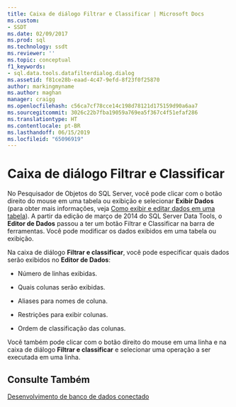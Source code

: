 ```yaml
---
title: Caixa de diálogo Filtrar e Classificar | Microsoft Docs
ms.custom:
- SSDT
ms.date: 02/09/2017
ms.prod: sql
ms.technology: ssdt
ms.reviewer: ''
ms.topic: conceptual
f1_keywords:
- sql.data.tools.datafilterdialog.dialog
ms.assetid: f81ce28b-eaad-4c47-9efd-8f23f0f25870
author: markingmyname
ms.author: maghan
manager: craigg
ms.openlocfilehash: c56ca7cf78cce14c198d78121d175159d90a6aa7
ms.sourcegitcommit: 3026c22b7fba19059a769ea5f367c4f51efaf286
ms.translationtype: HT
ms.contentlocale: pt-BR
ms.lasthandoff: 06/15/2019
ms.locfileid: "65096919"
---
```

# <a name="filter-and-sort-dialog-box"></a>Caixa de diálogo Filtrar e Classificar
No Pesquisador de Objetos do SQL Server, você pode clicar com o botão direito do mouse em uma tabela ou exibição e selecionar **Exibir Dados** (para obter mais informações, veja [Como exibir e editar dados em uma tabela](../ssdt/how-to-view-and-edit-data-in-a-table.md)). A partir da edição de março de 2014 do SQL Server Data Tools, o **Editor de Dados** passou a ter um botão Filtrar e Classificar na barra de ferramentas. Você pode modificar os dados exibidos em uma tabela ou exibição.  
  
Na caixa de diálogo **Filtrar e classificar**, você pode especificar quais dados serão exibidos no **Editor de Dados**:  
  
-   Número de linhas exibidas.  
  
-   Quais colunas serão exibidas.  
  
-   Aliases para nomes de coluna.  
  
-   Restrições para exibir colunas.  
  
-   Ordem de classificação das colunas.  
  
Você também pode clicar com o botão direito do mouse em uma linha e na caixa de diálogo **Filtrar e classificar** e selecionar uma operação a ser executada em uma linha.  
  
## <a name="see-also"></a>Consulte Também  
[Desenvolvimento de banco de dados conectado](../ssdt/connected-database-development.md)  
  
